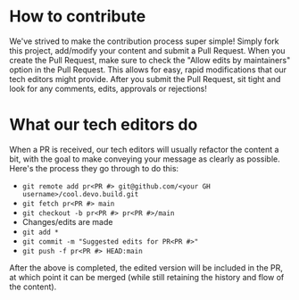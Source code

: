 # How to contribute

We've strived to make the contribution process super simple!  Simply fork this project, add/modify your content and submit a Pull Request.  When you create the Pull Request, make sure to check the "Allow edits by maintainers" option in the Pull Request.  This allows for easy, rapid modifications that our tech editors might provide.  After you submit the Pull Request, sit tight and look for any comments, edits, approvals or rejections!

# What our tech editors do

When a PR is received, our tech editors will usually refactor the content a bit, with the goal to make conveying your message as clearly as possible.  Here's the process they go through to do this:

* `git remote add pr<PR #> git@github.com/<your GH username>/cool.devo.build.git`
* `git fetch pr<PR #> main`
* `git checkout -b pr<PR #> pr<PR #>/main`
* Changes/edits are made
* `git add *`
* `git commit -m "Suggested edits for PR<PR #>"`
* `git push -f pr<PR #> HEAD:main`

After the above is completed, the edited version will be included in the PR, at which point it can be merged (while still retaining the history and flow of the content).
